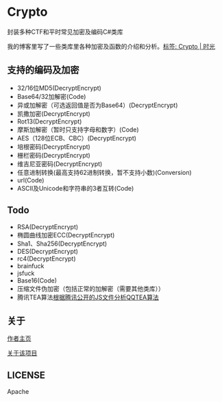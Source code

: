 # Crypto
封装多种CTF和平时常见加密及编码C#类库

我的博客里写了一些类库里各种加密及函数的介绍和分析。[标签: Crypto | 时光](https://willv.cn/tags/Crypto/)

## 支持的编码及加密
- 32/16位MD5(DecryptEncrypt)
- Base64/32加解密(Code)
- 异或加解密（可选返回值是否为Base64）(DecryptEncrypt)
- 凯撒加密(DecryptEncrypt)
- Rot13(DecryptEncrypt)
- 摩斯加解密（暂时只支持字母和数字）(Code)
- AES（128位ECB、CBC）(DecryptEncrypt)
- 培根密码(DecryptEncrypt)
- 栅栏密码(DecryptEncrypt)
- 维吉尼亚密码(DecryptEncrypt)
- 任意进制转换(最高支持62进制转换，暂不支持小数)(Conversion)
- url(Code)
- ASCII及Unicode和字符串的3者互转(Code)

## Todo
- RSA(DecryptEncrypt)
- 椭圆曲线加密ECC(DecryptEncrypt)
- Sha1、Sha256(DecryptEncrypt)
- DES(DecryptEncrypt)
- rc4(DecryptEncrypt)
- brainfuck
- jsfuck
- Base16(Code)
- 压缩文件伪加密（包括正常的加解密（需要其他类库））
- 腾讯TEA算法[根据腾讯公开的JS文件分析QQTEA算法](http://blog.csdn.net/gsls200808/article/details/70837455)

## 关于
[作者主页](https://willv.cn)

[关于该项目](https://willv.cn/projects/Crypto)

## LICENSE
Apache